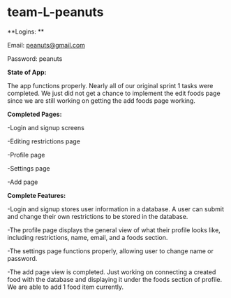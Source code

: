 # team-L-peanuts


**Logins: **

Email: peanuts@gmail.com

Password: peanuts

**State of App:**

The app functions properly. Nearly all of our original sprint 1 tasks were completed. We just did not get a chance to implement the edit foods page since we are still working on getting the add foods page working.

**Completed Pages:**

-Login and signup screens

-Editing restrictions page

-Profile page

-Settings page

-Add page

**Complete Features:**

-Login and signup stores user information in a database. A user can submit and change their own restrictions to be stored in the database.

-The profile page displays the general view of what their profile looks like, including restrictions, name, email, and a foods section.

-The settings page functions properly, allowing user to change name or password.

-The add page view is completed. Just working on connecting a created food with the database and displaying it under the foods section of profile. We are able to add 1 food item currently.
